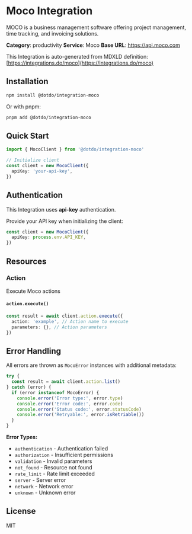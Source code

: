 # Moco Integration

MOCO is a business management software offering project management, time tracking, and invoicing solutions.

**Category**: productivity
**Service**: Moco
**Base URL**: https://api.moco.com

This Integration is auto-generated from MDXLD definition: [https://integrations.do/moco](https://integrations.do/moco)

## Installation

```bash
npm install @dotdo/integration-moco
```

Or with pnpm:

```bash
pnpm add @dotdo/integration-moco
```

## Quick Start

```typescript
import { MocoClient } from '@dotdo/integration-moco'

// Initialize client
const client = new MocoClient({
  apiKey: 'your-api-key',
})
```

## Authentication

This Integration uses **api-key** authentication.

Provide your API key when initializing the client:

```typescript
const client = new MocoClient({
  apiKey: process.env.API_KEY,
})
```

## Resources

### Action

Execute Moco actions

#### `action.execute()`

```typescript
const result = await client.action.execute({
  action: 'example', // Action name to execute
  parameters: {}, // Action parameters
})
```

## Error Handling

All errors are thrown as `MocoError` instances with additional metadata:

```typescript
try {
  const result = await client.action.list()
} catch (error) {
  if (error instanceof MocoError) {
    console.error('Error type:', error.type)
    console.error('Error code:', error.code)
    console.error('Status code:', error.statusCode)
    console.error('Retryable:', error.isRetriable())
  }
}
```

**Error Types:**

- `authentication` - Authentication failed
- `authorization` - Insufficient permissions
- `validation` - Invalid parameters
- `not_found` - Resource not found
- `rate_limit` - Rate limit exceeded
- `server` - Server error
- `network` - Network error
- `unknown` - Unknown error

## License

MIT

